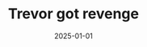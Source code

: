 ---
title: Trevor got revenge
promotion: AEW
show: Dynamite
date: 2025-01-01
tags:
  - trevor
  - beast
  - juice
images:
  - src: /assets/aew-2025-01/2025.01.01.AEW.Dynamite.a.jpg
    alt: Trevor celebrating
---
